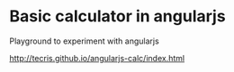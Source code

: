 # Basic calculator in angularjs
Playground to experiment with angularjs

 http://tecris.github.io/angularjs-calc/index.html
